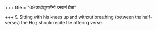 +++
title = "09 ऊर्ध्वज्ञुरासीनो ऽनवानं होता"

+++
9. Sitting with his knees up and without breathing (between the half-verses) the Hotr̥ should recite the offering verse.  

[^1]: Cf. MS 1. 10.9; KS XXXVI.4.
